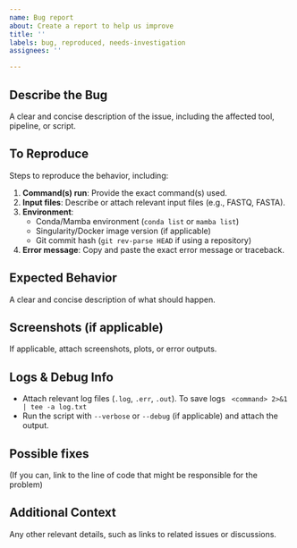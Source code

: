 ```yaml
---
name: Bug report
about: Create a report to help us improve
title: ''
labels: bug, reproduced, needs-investigation
assignees: ''

---
```


## **Describe the Bug**
A clear and concise description of the issue, including the affected tool, pipeline, or script.

## **To Reproduce**
Steps to reproduce the behavior, including:
1. **Command(s) run**: Provide the exact command(s) used.
2. **Input files**: Describe or attach relevant input files (e.g., FASTQ, FASTA).
3. **Environment**:
   - Conda/Mamba environment (`conda list` or `mamba list`)
   - Singularity/Docker image version (if applicable)
   - Git commit hash (`git rev-parse HEAD` if using a repository)
4. **Error message**: Copy and paste the exact error message or traceback.

## **Expected Behavior**
A clear and concise description of what should happen.

## **Screenshots (if applicable)**
If applicable, attach screenshots, plots, or error outputs.

## **Logs & Debug Info**
- Attach relevant log files (`.log`, `.err`, `.out`). To save logs ` <command> 2>&1 | tee -a log.txt`
- Run the script with `--verbose` or `--debug` (if applicable) and attach the output.

## Possible fixes
(If you can, link to the line of code that might be responsible for the problem)

## **Additional Context**
Any other relevant details, such as links to related issues or discussions.

